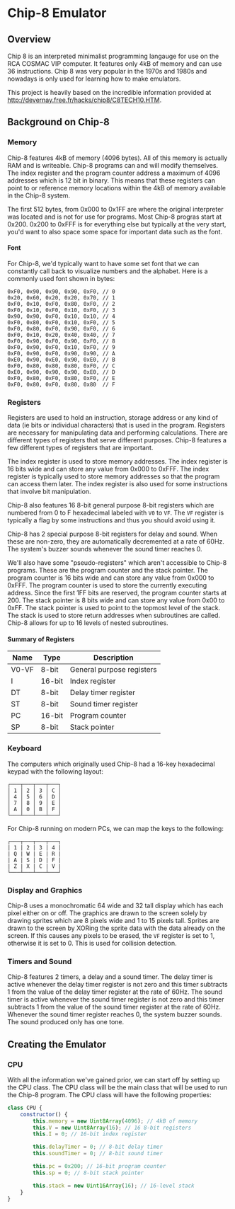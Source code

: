 # Chip-8 Emulator

## Overview

Chip 8 is an interpreted minimalist programming langauge for use on the RCA COSMAC VIP computer. It features only 4kB of memory and can use 36 instructions. Chip 8 was very popular in the 1970s and 1980s and nowadays is only used for learning how to make emulators.

This project is heavily based on the incredible information provided at <http://devernay.free.fr/hacks/chip8/C8TECH10.HTM>.

## Background on Chip-8

### Memory

Chip-8 features 4kB of memory (4096 bytes). All of this memory is actually RAM and is writeable. Chip-8 programs can and will modify themselves. The index register and the program counter address a maximum of 4096 addresses which is 12 bit in binary. This means that these registers can point to or reference memory locations within the 4kB of memory available in the Chip-8 system.

The first 512 bytes, from 0x000 to 0x1FF are where the original interpreter was located and is not for use for programs. Most Chip-8 progras start at 0x200. 0x200 to 0xFFF is for everything else but typically at the very start, you'd want to also space some space for important data such as the font.

#### Font

For Chip-8, we'd typically want to have some set font that we can constantly call back to visualize numbers and the alphabet. Here is a commonly used font shown in bytes:

``` assembly
0xF0, 0x90, 0x90, 0x90, 0xF0, // 0
0x20, 0x60, 0x20, 0x20, 0x70, // 1
0xF0, 0x10, 0xF0, 0x80, 0xF0, // 2
0xF0, 0x10, 0xF0, 0x10, 0xF0, // 3
0x90, 0x90, 0xF0, 0x10, 0x10, // 4
0xF0, 0x80, 0xF0, 0x10, 0xF0, // 5
0xF0, 0x80, 0xF0, 0x90, 0xF0, // 6
0xF0, 0x10, 0x20, 0x40, 0x40, // 7
0xF0, 0x90, 0xF0, 0x90, 0xF0, // 8
0xF0, 0x90, 0xF0, 0x10, 0xF0, // 9
0xF0, 0x90, 0xF0, 0x90, 0x90, // A
0xE0, 0x90, 0xE0, 0x90, 0xE0, // B
0xF0, 0x80, 0x80, 0x80, 0xF0, // C
0xE0, 0x90, 0x90, 0x90, 0xE0, // D
0xF0, 0x80, 0xF0, 0x80, 0xF0, // E
0xF0, 0x80, 0xF0, 0x80, 0x80  // F
```

### Registers

Registers are used to hold an instruction, storage address or any kind of data (ie bits or individual characters) that is used in the program. Registers are necessary for manipulating data and performing calculations. There are different types of registers that serve different purposes. Chip-8 features a few different types of registers that are important.

The index register is used to store memory addresses. The index register is 16 bits wide and can store any value from 0x000 to 0xFFF. The index register is typically used to store memory addresses so that the program can access them later. The index register is also used for some instructions that involve bit manipulation.

Chip-8 also features 16 8-bit general purpose 8-bit registers which are numbered from 0 to F hexadecimal labeled with `V0` to `VF`. The `VF` register is typically a flag by some instructions and thus you should avoid using it.

Chip-8 has 2 special purpose 8-bit registers for delay and sound. When these are non-zero, they are automatically decremented at a rate of 60Hz. The system's buzzer sounds whenever the sound timer reaches 0.

We'll also have some "pseudo-registers" which aren't accessible to Chip-8 programs. These are the program counter and the stack pointer. The program counter is 16 bits wide and can store any value from 0x000 to 0xFFF. The program counter is used to store the currently executing address. Since the first 1FF bits are reserved, the program counter starts at 200. The stack pointer is 8 bits wide and can store any value from 0x00 to 0xFF. The stack pointer is used to point to the topmost level of the stack. The stack is used to store return addresses when subroutines are called. Chip-8 allows for up to 16 levels of nested subroutines.

#### Summary of Registers

| Name | Type | Description |
| ---- | ---- | ----------- |
| V0-VF | 8-bit | General purpose registers |
| I | 16-bit | Index register |
| DT | 8-bit | Delay timer register |
| ST | 8-bit | Sound timer register |
| PC | 16-bit | Program counter |
| SP | 8-bit | Stack pointer |

### Keyboard

The computers which originally used Chip-8 had a 16-key hexadecimal keypad with the following layout:

``` assembly
┌───┬───┬───┬───┐
│ 1 │ 2 │ 3 │ C │
│ 4 │ 5 │ 6 │ D │
│ 7 │ 8 │ 9 │ E │
│ A │ 0 │ B │ F │
└───┴───┴───┴───┘
```

For Chip-8 running on modern PCs, we can map the keys to the following:

``` assembly
┌───┬───┬───┬───┐
| 1 | 2 | 3 | 4 |
| Q | W | E | R |
| A | S | D | F |
| Z | X | C | V |
└───┴───┴───┴───┘
```

### Display and Graphics

Chip-8 uses a monochromatic 64 wide and 32 tall display which has each pixel either on or off. The graphics are drawn to the screen solely by drawing sprites which are 8 pixels wide and 1 to 15 pixels tall. Sprites are drawn to the screen by XORing the sprite data with the data already on the screen. If this causes any pixels to be erased, the `VF` register is set to 1, otherwise it is set to 0. This is used for collision detection.

### Timers and Sound

Chip-8 features 2 timers, a delay and a sound timer. The delay timer is active whenever the delay timer register is not zero and this timer subtracts 1 from the value of the delay timer register at the rate of 60Hz. The sound timer is active whenever the sound timer register is not zero and this timer subtracts 1 from the value of the sound timer register at the rate of 60Hz. Whenever the sound timer register reaches 0, the system buzzer sounds. The sound produced only has one tone.

## Creating the Emulator

### CPU

With all the information we've gained prior, we can start off by setting up the CPU class. The CPU class will be the main class that will be used to run the Chip-8 program. The CPU class will have the following properties:

``` javascript
class CPU { 
    constructor() {
        this.memory = new Uint8Array(4096); // 4kB of memory
        this.V = new Uint8Array(16); // 16 8-bit registers
        this.I = 0; // 16-bit index register

        this.delayTimer = 0; // 8-bit delay timer
        this.soundTimer = 0; // 8-bit sound timer

        this.pc = 0x200; // 16-bit program counter
        this.sp = 0; // 8-bit stack pointer

        this.stack = new Uint16Array(16); // 16-level stack
    }
}
```
